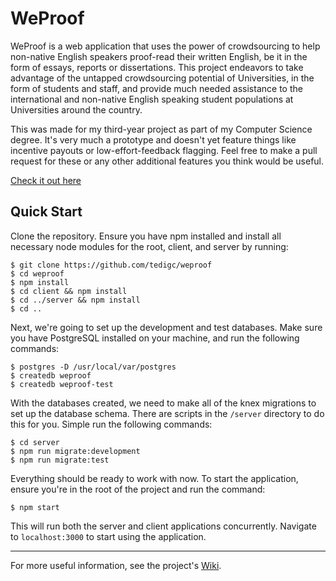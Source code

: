 # WeProof

WeProof is a web application that uses the power of crowdsourcing to help non-native English speakers proof-read their written English, be it in the form of essays, reports or dissertations. This project endeavors to take advantage of the untapped crowdsourcing potential of Universities, in the form of students and staff, and provide much needed assistance to the international and non-native English speaking student populations at Universities around the country.

This was made for my third-year project as part of my Computer Science degree. It's very much a prototype and doesn't yet feature things like incentive payouts or low-effort-feedback flagging. Feel free to make a pull request for these or any other additional features you think would be useful.

[Check it out here](https://tedigc-individual-project.herokuapp.com/)

## Quick Start

Clone the repository. Ensure you have npm installed and install all necessary node modules for the root, client, and server 
by running:

```
$ git clone https://github.com/tedigc/weproof
$ cd weproof
$ npm install
$ cd client && npm install
$ cd ../server && npm install
$ cd ..
```

Next, we're going to set up the development and test databases. Make sure you have PostgreSQL installed on your machine, and run the following commands:

```
$ postgres -D /usr/local/var/postgres 
$ createdb weproof
$ createdb weproof-test
```

With the databases created, we need to make all of the knex migrations to set up the database schema. There are scripts in the `/server` directory to do this for you. Simple run the following commands:

```
$ cd server
$ npm run migrate:development
$ npm run migrate:test
```

Everything should be ready to work with now. To start the application, ensure you're in the root of the project and run the command:

```
$ npm start
```

This will run both the server and client applications concurrently. Navigate to `localhost:3000` to start using the application.

---

For more useful information, see the project's [Wiki](https://github.com/tedigc/individual-project/wiki).

